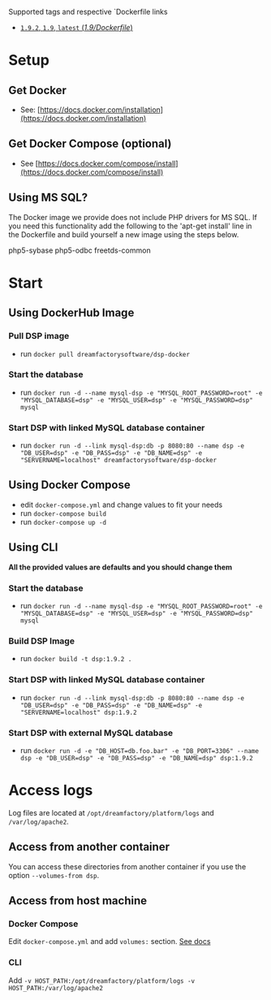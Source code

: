 Supported tags and respective `Dockerfile links

- [`1.9.2`, `1.9`, `latest` (*1.9/Dockerfile*)](https://github.com/dreamfactorysoftware/dsp-docker/blob/1.9.2/Dockerfile)

# Setup
## Get Docker
- See: [https://docs.docker.com/installation](https://docs.docker.com/installation)

## Get Docker Compose (optional)
- See [https://docs.docker.com/compose/install](https://docs.docker.com/compose/install)

## Using MS SQL?
The Docker image we provide does not include PHP drivers for MS SQL. If you need this functionality add the following to the 'apt-get install' line in the Dockerfile and build yourself a new image using the steps below.

php5-sybase php5-odbc freetds-common

# Start

## Using DockerHub Image
### Pull DSP image
- run `docker pull dreamfactorysoftware/dsp-docker`

### Start the database
- run `docker run -d --name mysql-dsp -e "MYSQL_ROOT_PASSWORD=root" -e "MYSQL_DATABASE=dsp" -e "MYSQL_USER=dsp" -e "MYSQL_PASSWORD=dsp" mysql`

### Start DSP with linked MySQL database container
- run `docker run -d --link mysql-dsp:db -p 8080:80 --name dsp -e "DB_USER=dsp" -e "DB_PASS=dsp" -e "DB_NAME=dsp" -e "SERVERNAME=localhost" dreamfactorysoftware/dsp-docker`

## Using Docker Compose
- edit `docker-compose.yml` and change values to fit your needs
- run `docker-compose build`
- run `docker-compose up -d`

## Using CLI
**All the provided values are defaults and you should change them**
### Start the database
- run `docker run -d --name mysql-dsp -e "MYSQL_ROOT_PASSWORD=root" -e "MYSQL_DATABASE=dsp" -e "MYSQL_USER=dsp" -e "MYSQL_PASSWORD=dsp" mysql`

### Build DSP Image
- run `docker build -t dsp:1.9.2 .`

### Start DSP with linked MySQL database container
- run `docker run -d --link mysql-dsp:db -p 8080:80 --name dsp -e "DB_USER=dsp" -e "DB_PASS=dsp" -e "DB_NAME=dsp" -e "SERVERNAME=localhost" dsp:1.9.2`

### Start DSP with external MySQL database
- run `docker run -d -e "DB_HOST=db.foo.bar" -e "DB_PORT=3306" --name dsp -e "DB_USER=dsp" -e "DB_PASS=dsp" -e "DB_NAME=dsp" dsp:1.9.2`

# Access logs
Log files are located at `/opt/dreamfactory/platform/logs` and `/var/log/apache2`.

## Access from another container
You can access these directories from another container if you use the option `--volumes-from dsp`.

## Access from host machine
### Docker Compose
Edit `docker-compose.yml` and add `volumes:` section. [See docs](https://docs.docker.com/compose/yml/#volumes)
### CLI
Add `-v HOST_PATH:/opt/dreamfactory/platform/logs -v HOST_PATH:/var/log/apache2`

